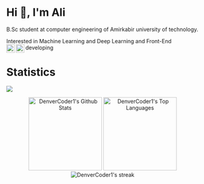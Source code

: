 # Hi 👋, I'm Ali
B.Sc student at computer engineering of Amirkabir university of technology.

Interested in Machine Learning and Deep Learning and Front-End developing
<a href="https://www.linkedin.com/in/aliansari80/">
  <img align="left" alt="Ali's LinkedIN" width="22px" src="https://raw.githubusercontent.com/peterthehan/peterthehan/master/assets/linkedin.svg" />
<a href="https://www.instagram.com/a.ansari80/">
  <img align="left" alt="Ali's Instagram" width="22px" src="@/../assests/img/social/insta.png" />
</a>

# Statistics
[![](https://visitcount.itsvg.in/api?id=salinaria&label=Profile%20Views&color=1&icon=2&pretty=true)](https://visitcount.itsvg.in)
<div align="center">
  <a href="https://github.com/anuraghazra/github-readme-stats"><img alt="DenverCoder1's Github Stats" src="https://denvercoder1-github-readme-stats.vercel.app/api/?username=salinaria&show_icons=true&count_private=true&theme=github_dark&hide_border=false" height="192px"/></a>
  <a href="https://github.com/anuraghazra/github-readme-stats"><img alt="DenverCoder1's Top Languages" src="https://github-readme-stats.vercel.app/api/top-langs/?username=salinaria&langs_count=8&layout=compact&theme=github_dark&hide_border=false" height="192px"/></a>
</div>
<div align="center">
  <img title="🔥 Get streak stats for your profile at git.io/streak-stats" alt="DenverCoder1's streak" src="https://github-readme-streak-stats.herokuapp.com/?user=salinaria&theme=github-dark-blue&hide_border=false"/>
</div>
